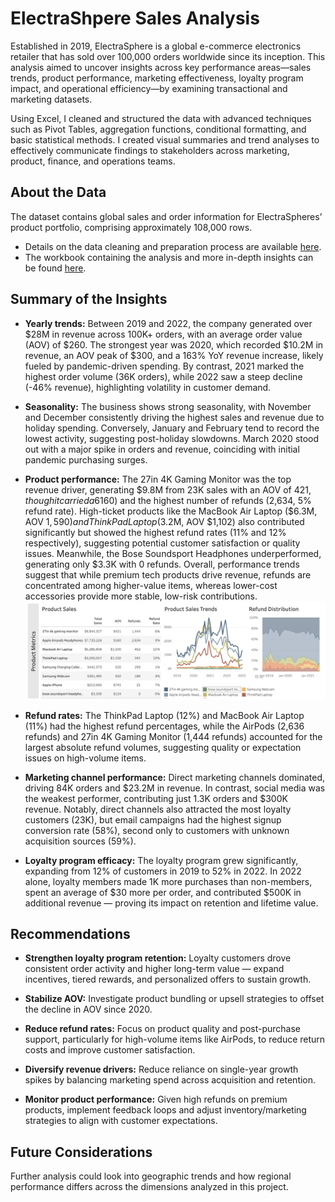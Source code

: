 # ElectraShpere Sales Analysis 

Established in 2019, ElectraSphere is a global e-commerce electronics retailer that has sold over 100,000 orders worldwide since its inception. This analysis aimed to uncover insights across key performance areas—sales trends, product performance, marketing effectiveness, loyalty program impact, and operational efficiency—by examining transactional and marketing datasets.

Using Excel, I cleaned and structured the data with advanced techniques such as Pivot Tables, aggregation functions, conditional formatting, and basic statistical methods. I created visual summaries and trend analyses to effectively communicate findings to stakeholders across marketing, product, finance, and operations teams.

## About the Data
The dataset contains global sales and order information for ElectraSpheres’ product portfolio, comprising approximately 108,000 rows.
* Details on the data cleaning and preparation process are available [here](https://github.com/bazi-imran/Portfolio-Projects/blob/main/Reporting%20and%20Dashboards/ElectraSphere-Sales-Analysis/Data%20Cleaning%20Documentation.pdf).
* The workbook containing the analysis and more in-depth insights can be found [here](https://github.com/bazi-imran/Portfolio-Projects/blob/main/Reporting%20and%20Dashboards/ElectraSphere-Sales-Analysis/ElectraSphere_Data_Analysis.xlsx).

## Summary of the Insights
* **Yearly trends:** Between 2019 and 2022, the company generated over $28M in revenue across 100K+ orders, with an average order value (AOV) of $260. The strongest year was 2020, which recorded $10.2M in revenue, an AOV peak of $300, and a 163% YoY revenue increase, likely fueled by pandemic-driven spending. By contrast, 2021 marked the highest order volume (36K orders), while 2022 saw a steep decline (-46% revenue), highlighting volatility in customer demand.

* **Seasonality:** The business shows strong seasonality, with November and December consistently driving the highest sales and revenue due to holiday spending. Conversely, January and February tend to record the lowest activity, suggesting post-holiday slowdowns. March 2020 stood out with a major spike in orders and revenue, coinciding with initial pandemic purchasing surges.

* **Product performance:** The 27in 4K Gaming Monitor was the top revenue driver, generating $9.8M from 23K sales with an AOV of $421, though it carried a 6% refund rate. The Apple AirPods Headphones were the most popular item by sales volume (48K units) but with a lower AOV ($160) and the highest number of refunds (2,634, 5% refund rate). High-ticket products like the MacBook Air Laptop ($6.3M, AOV $1,590) and ThinkPad Laptop ($3.2M, AOV $1,102) also contributed significantly but showed the highest refund rates (11% and 12% respectively), suggesting potential customer satisfaction or quality issues. Meanwhile, the Bose Soundsport Headphones underperformed, generating only $3.3K with 0 refunds. Overall, performance trends suggest that while premium tech products drive revenue, refunds are concentrated among higher-value items, whereas lower-cost accessories provide more stable, low-risk contributions.
 ![image alt](https://github.com/bazi-imran/Portfolio-Projects/blob/463fd4faff2278880be6731fb0b7683cb0c092ad/Reporting%20and%20Dashboards/ElectraSphere-Sales-Analysis/Product%20Trends.png)

* **Refund rates:** The ThinkPad Laptop (12%) and MacBook Air Laptop (11%) had the highest refund percentages, while the AirPods (2,636 refunds) and 27in 4K Gaming Monitor (1,444 refunds) accounted for the largest absolute refund volumes, suggesting quality or expectation issues on high-volume items.

* **Marketing channel performance:** Direct marketing channels dominated, driving 84K orders and $23.2M in revenue. In contrast, social media was the weakest performer, contributing just 1.3K orders and $300K revenue. Notably, direct channels also attracted the most loyalty customers (23K), but email campaigns had the highest signup conversion rate (58%), second only to customers with unknown acquisition sources (59%).

* **Loyalty program efficacy:** The loyalty program grew significantly, expanding from 12% of customers in 2019 to 52% in 2022. In 2022 alone, loyalty members made 1K more purchases than non-members, spent an average of $30 more per order, and contributed $500K in additional revenue — proving its impact on retention and lifetime value.


## Recommendations
* **Strengthen loyalty program retention:** Loyalty customers drove consistent order activity and higher long-term value — expand incentives, tiered rewards, and personalized offers to sustain growth.

* **Stabilize AOV:** Investigate product bundling or upsell strategies to offset the decline in AOV since 2020.

* **Reduce refund rates:** Focus on product quality and post-purchase support, particularly for high-volume items like AirPods, to reduce return costs and improve customer satisfaction.

* **Diversify revenue drivers:** Reduce reliance on single-year growth spikes by balancing marketing spend across acquisition and retention.

* **Monitor product performance:** Given high refunds on premium products, implement feedback loops and adjust inventory/marketing strategies to align with customer expectations.

## Future Considerations
Further analysis could look into geographic trends and how regional performance differs across the dimensions analyzed in this project.
